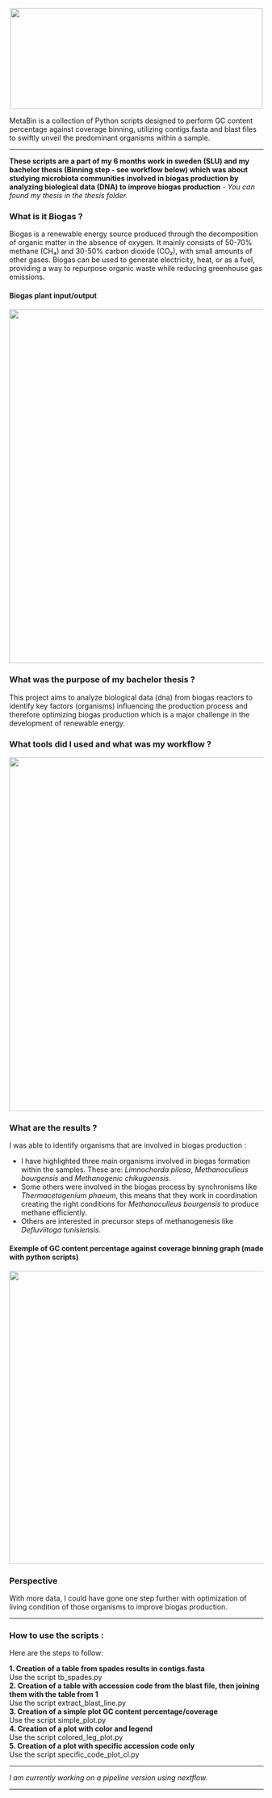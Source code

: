 <p align="center">
  <img width="500" height="200" src="https://i.imgur.com/IiYt3Wr.png">
</p>

MetaBin is a collection of Python scripts designed to perform GC content percentage against coverage binning, utilizing contigs.fasta and blast files to swiftly unveil the predominant organisms within a sample.

---

**These scripts are a part of my 6 months work in sweden (SLU) and my bachelor thesis (Binning step - see workflow below) which was about studying microbiota communities involved in biogas production by analyzing biological data (DNA) to improve biogas production** - *You can found my thesis in the thesis folder.*

### What is it Biogas ?

Biogas is a renewable energy source produced through the decomposition of organic matter in the absence of oxygen. It mainly consists of 50-70% methane (CH₄) and 30-50% carbon dioxide (CO₂), with small amounts of other gases. Biogas can be used to generate electricity, heat, or as a fuel, providing a way to repurpose organic waste while reducing greenhouse gas emissions.

#### Biogas plant input/output

<p align="center">
    <img width="570" height="700" src="https://imgur.com/xzEd3wS.png">
</p>


### What was the purpose of my bachelor thesis ?

This project aims to analyze biological data (dna) from biogas reactors to identify key factors (organisms) influencing the production process and therefore optimizing biogas production which is a major challenge in the development of renewable energy.

### What tools did I used and what was my workflow ?

<p align="center">
    <img width="620" height="700" src="https://i.imgur.com/24PcAou.png">
</p>

### What are the results ?

I was able to identify organisms that are involved in biogas production :

- I have highlighted three main organisms involved in biogas formation within the samples. These are: *Limnochorda pilosa*, *Methanoculleus bourgensis* and
*Methanogenic chikugoensis*. 
- Some others were involved in the biogas process by synchronisms like *Thermacetogenium phaeum*, this means that they work in coordination creating the right conditions for *Methanoculleus bourgensis* to produce methane efficiently.
- Others are interested in precursor steps of methanogenesis like *Defluviitoga tunisiensis*.

#### Exemple of GC content percentage against coverage binning graph (made with python scripts)
<p align="center">
    <img width="700" height="580" src="https://i.imgur.com/QdssSWY.png">
</p>

### Perspective

With more data, I could have gone one step further with optimization of living condition of those organisms to improve biogas production.

---
### How to use the scripts :

Here are the steps to follow:  

**1. Creation of a table from spades results in contigs.fasta**  
      Use the script tb_spades.py  
**2. Creation of a table with accession code from the blast file, then joining them with the table from 1**  
      Use the script extract_blast_line.py  
**3. Creation of a simple plot GC content percentage/coverage**  
      Use the script simple_plot.py  
**4. Creation of a plot with color and legend**  
      Use the script colored_leg_plot.py  
**5. Creation of a plot with specific accession code only**  
      Use the script specific_code_plot_cl.py  

---
*I am currently working on a pipeline version using nextflow.*

--- 

